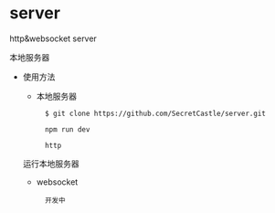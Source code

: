 # server
http&amp;websocket server

本地服务器

* 使用方法
	
	* 本地服务器
	 
			$ git clone https://github.com/SecretCastle/server.git
	
			npm run dev
	
			http
	
	运行本地服务器
	
	* websocket

			开发中
	